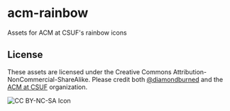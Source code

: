 # acm-rainbow

Assets for ACM at CSUF's rainbow icons

## License

These assets are licensed under the Creative Commons Attribution-NonCommercial-ShareAlike. Please credit both
[@diamondburned](https://github.com/diamondburned) and the [ACM at CSUF](https://acmcsuf.com) organization.

![CC BY-NC-SA Icon](https://upload.wikimedia.org/wikipedia/commons/1/12/Cc-by-nc-sa_icon.svg)
